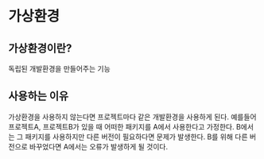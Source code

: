 # 가상환경

## 가상환경이란?
독립된 개발환경을 만들어주는 기능

## 사용하는 이유
가상환경을 사용하지 않는다면 프로젝트마다 같은 개발환경을 사용하게 된다.
예를들어 프로젝트A, 프로젝트B가 있을 때 어떠한 패키지를 A에서 사용한다고 가정한다.
B에서는 그 패키지를 사용하지만 다른 버전이 필요하다면 문제가 발생한다.
B를 위해 다른 버전으로 바꾸었다면 A에서는 오류가 발생하게 될 것이다.
